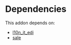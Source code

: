 # Dependencies

This addon depends on:

- [l10n_it_edi](../../../../odoo-bringout-oca-ocb-l10n_it_edi)
- [sale](../../../../../oca-ocb-sale/odoo-bringout-oca-ocb-sale)
